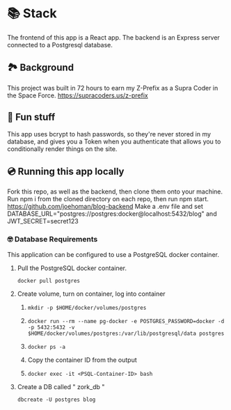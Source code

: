 # 📚 Stack
The frontend of this app is a React app. The backend is an Express server connected to a Postgresql database.

## 🏞 Background
This project was built in 72 hours to earn my Z-Prefix as a Supra Coder in the Space Force. https://supracoders.us/z-prefix

## 🥳 Fun stuff
This app uses bcrypt to hash passwords, so they're never stored in my database, and gives you a Token when you authenticate that allows you to conditionally render things on the site.

## 💿 Running this app locally
Fork this repo, as well as the backend, then clone them onto your machine.
Run npm i from the cloned directory on each repo, then run npm start.
https://github.com/joehoman/blog-backend
Make a .env file and set DATABASE_URL="postgres://postgres:docker@localhost:5432/blog" and
JWT_SECRET=secret123

### 🤓 Database Requirements
This application can be configured to use a PostgreSQL docker container.

1. Pull the PostgreSQL docker container.

    ``` docker pull postgres ```

2. Create volume, turn on container, log into container
    1.  ```mkdir -p $HOME/docker/volumes/postgres```

    2.  ```docker run --rm --name pg-docker -e POSTGRES_PASSWORD=docker -d -p 5432:5432 -v $HOME/docker/volumes/postgres:/var/lib/postgresql/data postgres```

    3. ```docker ps -a```

    4. Copy the container ID from the output

    5. ``` docker exec -it <PSQL-Container-ID> bash ```
3. Create a DB called " zork_db "

    ```dbcreate -U postgres blog```

